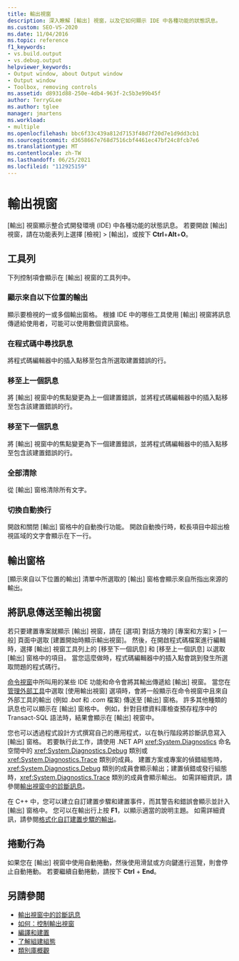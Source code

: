 ```yaml
---
title: 輸出視窗
description: 深入瞭解 [輸出] 視窗，以及它如何顯示 IDE 中各種功能的狀態訊息。
ms.custom: SEO-VS-2020
ms.date: 11/04/2016
ms.topic: reference
f1_keywords:
- vs.build.output
- vs.debug.output
helpviewer_keywords:
- Output window, about Output window
- Output window
- Toolbox, removing controls
ms.assetid: d8931d88-250e-4db4-963f-2c5b3e99b45f
author: TerryGLee
ms.author: tglee
manager: jmartens
ms.workload:
- multiple
ms.openlocfilehash: bbc6f33c439a812d7153f48d7f20d7e1d9dd3cb1
ms.sourcegitcommit: d3658667e768d7516cbf4461ec47bf24c8fcb7e6
ms.translationtype: MT
ms.contentlocale: zh-TW
ms.lasthandoff: 06/25/2021
ms.locfileid: "112925159"
---
```

# <a name="output-window"></a>輸出視窗

[輸出] 視窗顯示整合式開發環境 (IDE) 中各種功能的狀態訊息。 若要開啟 [輸出] 視窗，請在功能表列上選擇 [檢視] >  [輸出]，或按下 **Ctrl**+**Alt**+**O**。

## <a name="toolbar"></a>工具列

下列控制項會顯示在 [輸出] 視窗的工具列中。

### <a name="show-output-from"></a>顯示來自以下位置的輸出

顯示要檢視的一或多個輸出窗格。 根據 IDE 中的哪些工具使用 [輸出] 視窗將訊息傳遞給使用者，可能可以使用數個資訊窗格。

### <a name="find-message-in-code"></a>在程式碼中尋找訊息

將程式碼編輯器中的插入點移至包含所選取建置錯誤的行。

### <a name="go-to-previous-message"></a>移至上一個訊息

將 [輸出] 視窗中的焦點變更為上一個建置錯誤，並將程式碼編輯器中的插入點移至包含該建置錯誤的行。

### <a name="go-to-next-message"></a>移至下一個訊息

將 [輸出] 視窗中的焦點變更為下一個建置錯誤，並將程式碼編輯器中的插入點移至包含該建置錯誤的行。

### <a name="clear-all"></a>全部清除

從 [輸出] 窗格清除所有文字。

### <a name="toggle-word-wrap"></a>切換自動換行

開啟和關閉 [輸出] 窗格中的自動換行功能。 開啟自動換行時，較長項目中超出檢視區域的文字會顯示在下一行。

## <a name="output-pane"></a>輸出窗格

[顯示來自以下位置的輸出] 清單中所選取的 [輸出] 窗格會顯示來自所指出來源的輸出。

## <a name="route-messages-to-the-output-window"></a>將訊息傳送至輸出視窗

若只要建置專案就顯示 [輸出] 視窗，請在 [選項] 對話方塊的 [專案和方案] > [一般] 頁面中選取 [建置開始時顯示輸出視窗]。 然後，在開啟程式碼檔案進行編輯時，選擇 [輸出] 視窗工具列上的 [移至下一個訊息] 和 [移至上一個訊息] 以選取 [輸出] 窗格中的項目。 當您這麼做時，程式碼編輯器中的插入點會跳到發生所選取問題的程式碼行。

[命令視窗](../../ide/reference/command-window.md)中所叫用的某些 IDE 功能和命令會將其輸出傳遞給 [輸出] 視窗。 當您在 [管理外部工具](../../ide/managing-external-tools.md)中選取 [使用輸出視窗] 選項時，會將一般顯示在命令視窗中且來自外部工具的輸出 (例如 *.bat* 和 *.com* 檔案) 傳送至 [輸出] 窗格。 許多其他種類的訊息也可以顯示在 [輸出] 窗格中。 例如，針對目標資料庫檢查預存程序中的 Transact-SQL 語法時，結果會顯示在 [輸出] 視窗中。

您也可以透過程式設計方式撰寫自己的應用程式，以在執行階段將診斷訊息寫入 [輸出] 窗格。 若要執行此工作，請使用 .NET API <xref:System.Diagnostics> 命名空間中的 <xref:System.Diagnostics.Debug> 類別或 <xref:System.Diagnostics.Trace> 類別的成員。 建置方案或專案的偵錯組態時，<xref:System.Diagnostics.Debug> 類別的成員會顯示輸出；建置偵錯或發行組態時，<xref:System.Diagnostics.Trace> 類別的成員會顯示輸出。 如需詳細資訊，請參閱[輸出視窗中的診斷訊息](../../debugger/diagnostic-messages-in-the-output-window.md)。

在 C++ 中，您可以建立自訂建置步驟和建置事件，而其警告和錯誤會顯示並計入 [輸出] 窗格中。 您可以在輸出行上按 **F1**，以顯示適當的說明主題。 如需詳細資訊，請參閱[格式化自訂建置步驟的輸出](/cpp/build/formatting-the-output-of-a-custom-build-step-or-build-event)。

## <a name="scroll-behavior"></a>捲動行為

如果您在 [輸出] 視窗中使用自動捲動，然後使用滑鼠或方向鍵進行巡覽，則會停止自動捲動。 若要繼續自動捲動，請按下 **Ctrl** + **End**。

## <a name="see-also"></a>另請參閱

- [輸出視窗中的診斷訊息](../../debugger/diagnostic-messages-in-the-output-window.md)
- [如何：控制輸出視窗](/previous-versions/ht6z4e28(v=vs.140))
- [編譯和建置](../../ide/compiling-and-building-in-visual-studio.md)
- [了解組建組態](../../ide/understanding-build-configurations.md)
- [類別庫概觀](/dotnet/standard/class-library-overview)